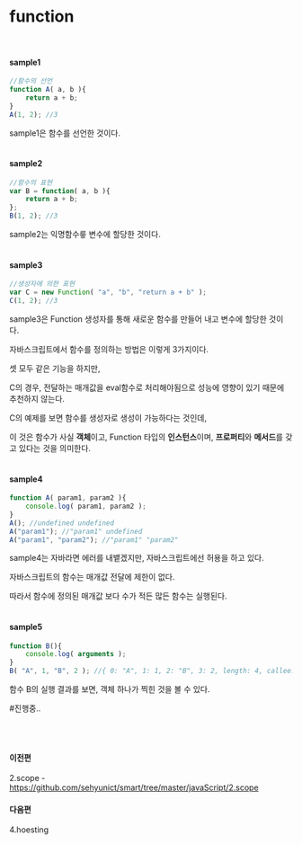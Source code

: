 # function

<br/>

#### sample1
```javascript
//함수의 선언
function A( a, b ){
	return a + b;
}
A(1, 2); //3
```
sample1은 함수를 선언한 것이다.
<br/><br/>

#### sample2
```javascript
//함수의 표현
var B = function( a, b ){
	return a + b;
};
B(1, 2); //3
```
sample2는 익명함수릏 변수에 할당한 것이다.
<br/><br/>

#### sample3
```javascript
//생성자에 의한 표현
var C = new Function( "a", "b", "return a + b" );
C(1, 2); //3
```
sample3은 Function 생성자를 통해 새로운 함수를 만들어 내고 변수에 할당한 것이다.

자바스크립트에서 함수를 정의하는 방법은 이렇게 3가지이다.

셋 모두 같은 기능을 하지만, 

C의 경우, 전달하는 매개값을 eval함수로 처리해야됨으로 성능에 영향이 있기 때문에 추천하지 않는다.

C의 예제를 보면 함수를 생성자로 생성이 가능하다는 것인데,

이 것은 함수가 사실 **객체**이고, Function 타입의 **인스턴스**이며, **프로퍼티**와 **메서드**를 갖고 있다는 것을 의미한다.
<br/><br/>

#### sample4
```javascript
function A( param1, param2 ){
	console.log( param1, param2 );
}
A(); //undefined undefined
A("param1"); //"param1" undefined
A("param1", "param2"); //"param1" "param2"
```
sample4는 자바라면 에러를 내뱉겠지만, 자바스크립트에선 허용을 하고 있다.

자바스크립트의 함수는 매개값 전달에 제한이 없다.

따라서 함수에 정의된 매개값 보다 수가 적든 많든 함수는 실행된다.
<br/><br/>

#### sample5
```javascript
function B(){
	console.log( arguments );
}
B( "A", 1, "B", 2 ); //{ 0: "A", 1: 1, 2: "B", 3: 2, length: 4, callee: B }
```
함수 B의 실행 결과를 보면, 객체 하나가 찍힌 것을 볼 수 있다.

#진행중..

<br/><br/>

#### 이전편 
2.scope - https://github.com/sehyunict/smart/tree/master/javaScript/2.scope
#### 다음편
4.hoesting

<br/>
<br/>
<br/>
<br/>